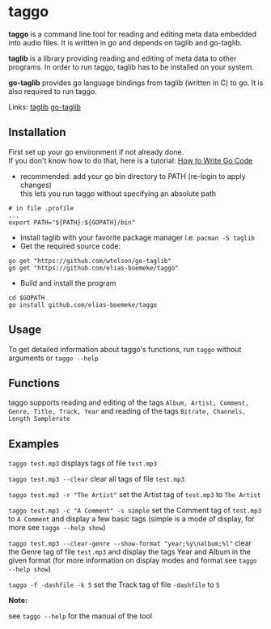 # taggo

**taggo** is a command line tool for reading and editing meta data embedded
into audio files. It is written in go and depends on taglib and go-taglib.

**taglib** is a library providing reading and editing of meta data to other
programs. In order to run taggo, taglib has to be installed on your system.

**go-taglib** provides go language bindings from taglib (written in C) to go.
It is also required to run taggo.

Links: [taglib](https://taglib.org/) [go-taglib](https://github.com/wtolson/go-taglib)


## Installation

First set up your go environment if not already done.  
If you don't know how to do that, here is a tutorial:
[How to Write Go Code](https://golang.org/doc/code.html)

- recommended: add your go bin directory to PATH (re-login to apply changes)  
  this lets you run taggo without specifying an absolute path
```
# in file .profile
...
export PATH="${PATH}:${GOPATH}/bin"
```

- Install taglib with your favorite package manager i.e. `pacman -S taglib`
- Get the required source code:
```
go get "https://github.com/wtolson/go-taglib"
go get "https://github.com/elias-boemeke/taggo"
```

- Build and install the program
```
cd $GOPATH
go install github.com/elias-boemeke/taggo
```

## Usage

To get detailed information about taggo's functions, run
`taggo` without arguments or `taggo --help`


## Functions

taggo supports reading and editing of the tags
`Album, Artist, Comment, Genre, Title, Track, Year` and reading of the
tags `Bitrate, Channels, Length Samplerate`


## Examples

`taggo test.mp3` displays tags of file `test.mp3`

`taggo test.mp3 --clear` clear all tags of file `test.mp3`

`taggo test.mp3 -r "The Artist"` set the Artist tag of `test.mp3` to `The Artist`

`taggo test.mp3 -c "A Comment" -s simple` set the Comment tag of `test.mp3` to
`A Comment` and display a few basic tags (simple is a mode of display, for more
see `taggo --help show`)

`taggo test.mp3 --clear-genre --show-format "year;%y\nalbum;%l"` clear the Genre tag
of file `test.mp3` and display the tags Year and Album in the given format
(for more information on display modes and format see `taggo --help show`)

`taggo -f -dashfile -k 5` set the Track tag of file `-dashfile` to `5`

**Note:**

see `taggo --help` for the manual of the tool


